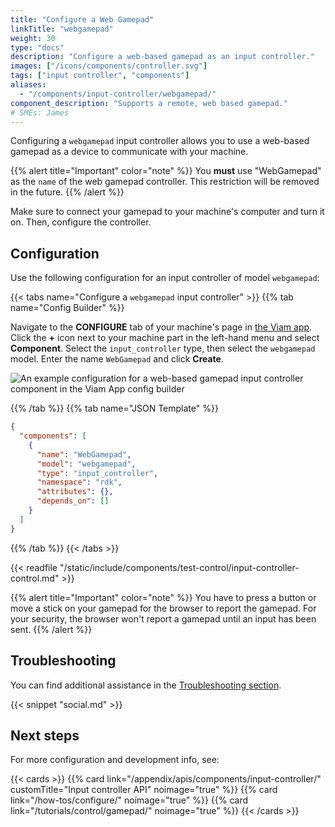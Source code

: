 ```yaml
---
title: "Configure a Web Gamepad"
linkTitle: "webgamepad"
weight: 30
type: "docs"
description: "Configure a web-based gamepad as an input controller."
images: ["/icons/components/controller.svg"]
tags: ["input controller", "components"]
aliases:
  - "/components/input-controller/webgamepad/"
component_description: "Supports a remote, web based gamepad."
# SMEs: James
---
```


Configuring a `webgamepad` input controller allows you to use a web-based gamepad as a device to communicate with your machine.

{{% alert title="Important" color="note" %}}
You **must** use "WebGamepad" as the `name` of the web gamepad controller.
This restriction will be removed in the future.
{{% /alert %}}

Make sure to connect your gamepad to your machine's computer and turn it on.
Then, configure the controller.

## Configuration

Use the following configuration for an input controller of model `webgamepad`:

{{< tabs name="Configure a `webgamepad` input controller" >}}
{{% tab name="Config Builder" %}}

Navigate to the **CONFIGURE** tab of your machine's page in [the Viam app](https://app.viam.com).
Click the **+** icon next to your machine part in the left-hand menu and select **Component**.
Select the `input_controller` type, then select the `webgamepad` model.
Enter the name `WebGamepad` and click **Create**.

![An example configuration for a web-based gamepad input controller component in the Viam App config builder](/components/input-controller/webgamepad-input-controller-ui-config.png)

{{% /tab %}}
{{% tab name="JSON Template" %}}

```json {class="line-numbers linkable-line-numbers"}
{
  "components": [
    {
      "name": "WebGamepad",
      "model": "webgamepad",
      "type": "input_controller",
      "namespace": "rdk",
      "attributes": {},
      "depends_on": []
    }
  ]
}
```

{{% /tab %}}
{{< /tabs >}}

{{< readfile "/static/include/components/test-control/input-controller-control.md" >}}

{{% alert title="Important" color="note" %}}
You have to press a button or move a stick on your gamepad for the browser to report the gamepad.
For your security, the browser won't report a gamepad until an input has been sent.
{{% /alert %}}

## Troubleshooting

You can find additional assistance in the [Troubleshooting section](/appendix/troubleshooting/).

{{< snippet "social.md" >}}

## Next steps

For more configuration and development info, see:

{{< cards >}}
{{% card link="/appendix/apis/components/input-controller/" customTitle="Input controller API" noimage="true" %}}
{{% card link="/how-tos/configure/" noimage="true" %}}
{{% card link="/tutorials/control/gamepad/" noimage="true" %}}
{{< /cards >}}
